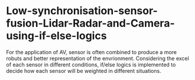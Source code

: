 # Low-synchronisation-sensor-fusion-Lidar-Radar-and-Camera-using-if-else-logics
For the application of AV, sensor is often combined to produce a more robuts and better representation of the envrionment. Considering the excel of each sensor in different conditions, if/else logics is implemented to decide how each sensor will be weighted in different situations.
